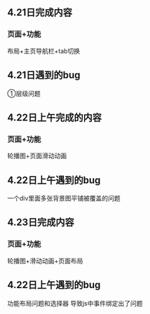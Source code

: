 ## 4.21日完成内容

### 页面+功能

布局+主页导航栏+tab切换

## 4.21日遇到的bug

①层级问题

## 4.22日上午完成的内容

### 页面+功能

轮播图+页面滑动动画

## 4.22日上午遇到的bug

一个div里面多张背景图平铺被覆盖的问题

## 4.23日完成内容

### 页面+功能

轮播图+滑动动画+页面布局

## 4.22日上午遇到的bug

功能布局问题和选择器 导致js中事件绑定出了问题